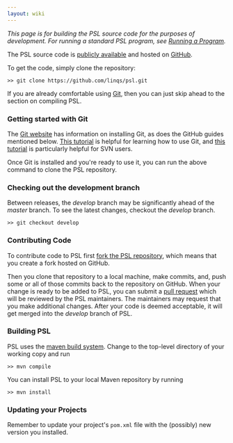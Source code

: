 ```yaml
---
layout: wiki
---
```


*This page is for building the PSL source code for the purposes of development.
For running a standard PSL program, see [Running a Program](Running-a-Program.md).*

The PSL source code is [publicly available](https://github.com/linqs/psl/) and hosted on [GitHub](https://github.com).

To get the code, simply clone the repository:
```
>> git clone https://github.com/linqs/psl.git
```

If you are already comfortable using [Git](http://git-scm.com/), then you can just skip ahead to the section on compiling PSL.

### Getting started with Git

The [Git website](http://git-scm.com/) has information on installing Git, as does the GitHub guides mentioned below. [This tutorial](https://git-scm.com/book/en/v2/Getting-Started-Git-Basics) is helpful for learning how to use Git, and [this tutorial](https://git.wiki.kernel.org/index.php/GitSvnCrashCourse) is particularly helpful for SVN users.

Once Git is installed and you're ready to use it, you can run the above command to clone the PSL repository.

### Checking out the development branch

Between releases, the *develop* branch may be significantly ahead of the *master* branch.
To see the latest changes, checkout the *develop* branch.

```
>> git checkout develop
```

### Contributing Code

To contribute code to PSL first [fork the PSL repository](https://help.github.com/articles/fork-a-repo/), which means that you create a fork hosted on GitHub.

Then you clone that repository to a local machine, make commits, and, push some or all of those commits back to the repository on GitHub.
When your change is ready to be added to PSL, you can submit a [pull request](https://help.github.com/articles/about-pull-requests/) which will be reviewed by the PSL maintainers.
The maintainers may request that you make additional changes.
After your code is deemed acceptable, it will get merged into the *develop* branch of PSL.

### Building PSL

PSL uses the [maven build system](https://maven.apache.org/).
Change to the top-level directory of your working copy and run

```
>> mvn compile
```

You can install PSL to your local Maven repository by running

```
>> mvn install
```

### Updating your Projects

Remember to update your project's `pom.xml` file with the (possibly) new version you installed.